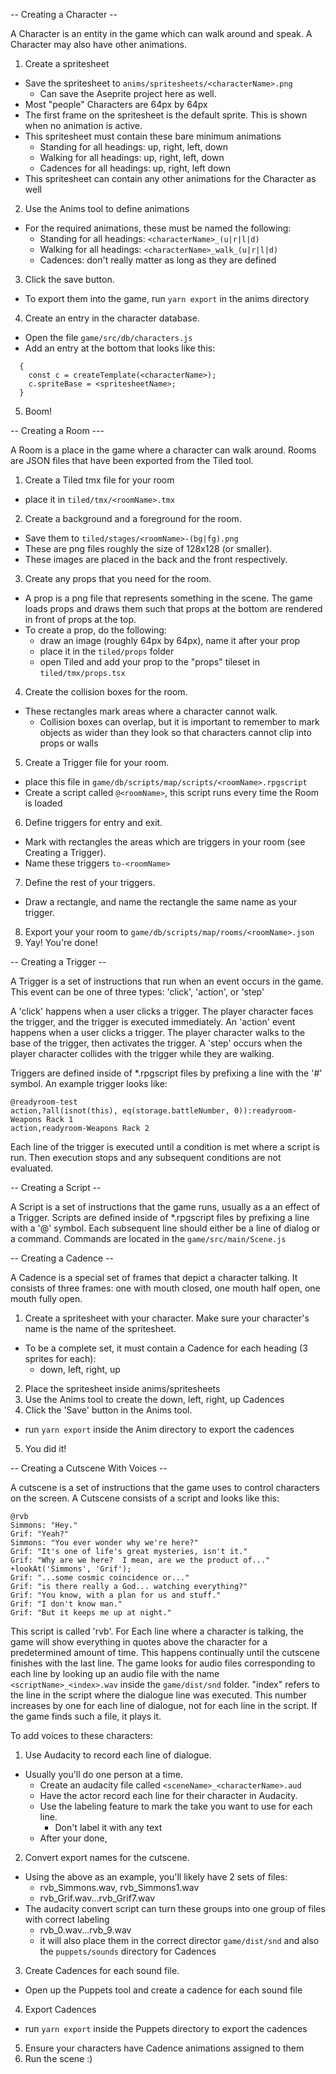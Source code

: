 -- Creating a Character --

A Character is an entity in the game which can walk around and speak. A Character may also have other animations.

1. Create a spritesheet

- Save the spritesheet to `anims/spritesheets/<characterName>.png`
  - Can save the Aseprite project here as well.
- Most "people" Characters are 64px by 64px
- The first frame on the spritesheet is the default sprite. This is shown when no animation is active.
- This spritesheet must contain these bare minimum animations
  - Standing for all headings: up, right, left, down
  - Walking for all headings: up, right, left, down
  - Cadences for all headings: up, right, left down
- This spritesheet can contain any other animations for the Character as well

2. Use the Anims tool to define animations

- For the required animations, these must be named the following:
  - Standing for all headings: `<characterName>_(u|r|l|d)`
  - Walking for all headings: `<characterName>_walk_(u|r|l|d)`
  - Cadences: don't really matter as long as they are defined

3. Click the save button.

- To export them into the game, run `yarn export` in the anims directory

4. Create an entry in the character database.

- Open the file `game/src/db/characters.js`
- Add an entry at the bottom that looks like this:

```
  {
    const c = createTemplate(<characterName>);
    c.spriteBase = <spritesheetName>;
  }
```

5. Boom!

-- Creating a Room ---

A Room is a place in the game where a character can walk around. Rooms are JSON files that have been exported from the Tiled tool.

1. Create a Tiled tmx file for your room

- place it in `tiled/tmx/<roomName>.tmx`

2. Create a background and a foreground for the room.

- Save them to `tiled/stages/<roomName>-(bg|fg).png`
- These are png files roughly the size of 128x128 (or smaller).
- These images are placed in the back and the front respectively.

3. Create any props that you need for the room.

- A prop is a png file that represents something in the scene. The game loads props and draws them such that props at the bottom are rendered in front of props at the top.
- To create a prop, do the following:
  - draw an image (roughly 64px by 64px), name it after your prop
  - place it in the `tiled/props` folder
  - open Tiled and add your prop to the "props" tileset in `tiled/tmx/props.tsx`

4. Create the collision boxes for the room.

- These rectangles mark areas where a character cannot walk.
  - Collision boxes can overlap, but it is important to remember to mark objects as wider than they look so that characters cannot clip into props or walls

5. Create a Trigger file for your room.

- place this file in `game/db/scripts/map/scripts/<roomName>.rpgscript`
- Create a script called `@<roomName>`, this script runs every time the Room is loaded

6. Define triggers for entry and exit.

- Mark with rectangles the areas which are triggers in your room (see Creating a Trigger).
- Name these triggers `to-<roomName>`

7. Define the rest of your triggers.

- Draw a rectangle, and name the rectangle the same name as your trigger.

8. Export your your room to `game/db/scripts/map/rooms/<roomName>.json`
9. Yay! You're done!

-- Creating a Trigger --

A Trigger is a set of instructions that run when an event occurs in the game. This event can be one of three types: 'click', 'action', or 'step'

A 'click' happens when a user clicks a trigger. The player character faces the trigger, and the trigger is executed immediately.
An 'action' event happens when a user clicks a trigger. The player character walks to the base of the trigger, then activates the trigger.
A 'step' occurs when the player character collides with the trigger while they are walking.

Triggers are defined inside of \*.rpgscript files by prefixing a line with the '#' symbol. An example trigger looks like:

```
@readyroom-test
action,?all(isnot(this), eq(storage.battleNumber, 0)):readyroom-Weapons Rack 1
action,readyroom-Weapons Rack 2
```

Each line of the trigger is executed until a condition is met where a script is run. Then execution stops and any subsequent conditions are not evaluated.

-- Creating a Script --

A Script is a set of instructions that the game runs, usually as a an effect of a Trigger. Scripts are defined inside of \*.rpgscript files by prefixing a line with a '@' symbol. Each subsequent line should either be a line of dialog or a command. Commands are located in the `game/src/main/Scene.js`

-- Creating a Cadence --

A Cadence is a special set of frames that depict a character talking. It consists of three frames: one with mouth closed, one mouth half open, one mouth fully open.

1. Create a spritesheet with your character. Make sure your character's name is the name of the spritesheet.

- To be a complete set, it must contain a Cadence for each heading (3 sprites for each):
  - down, left, right, up

2. Place the spritesheet inside anims/spritesheets
3. Use the Anims tool to create the down, left, right, up Cadences
4. Click the 'Save' button in the Anims tool.

- run `yarn export` inside the Anim directory to export the cadences

5. You did it!

-- Creating a Cutscene With Voices --

A cutscene is a set of instructions that the game uses to control characters on the screen. A Cutscene consists of a script and looks like this:

```
@rvb
Simmons: "Hey."
Grif: "Yeah?"
Simmons: "You ever wonder why we're here?"
Grif: "It's one of life's great mysteries, isn't it."
Grif: "Why are we here?  I mean, are we the product of..."
+lookAt('Simmons', 'Grif');
Grif: "...some cosmic coincidence or..."
Grif: "is there really a God... watching everything?"
Grif: "You know, with a plan for us and stuff."
Grif: "I don't know man."
Grif: "But it keeps me up at night."
```

This script is called 'rvb'. For Each line where a character is talking, the game will show everything in quotes above the character for a predetermined amount of time. This happens continually until the cutscene finishes with the last line. The game looks for audio files corresponding to each line by looking up an audio file with the name `<scriptName>_<index>.wav` inside the `game/dist/snd` folder. "index" refers to the line in the script where the dialogue line was executed. This number increases by one for each line of dialogue, not for each line in the script. If the game finds such a file, it plays it.

To add voices to these characters:

1. Use Audacity to record each line of dialogue.

- Usually you'll do one person at a time.
  - Create an audacity file called `<sceneName>_<characterName>.aud`
  - Have the actor record each line for their character in Audacity.
  - Use the labeling feature to mark the take you want to use for each line.
    - Don't label it with any text
  - After your done,

2. Convert export names for the cutscene.

- Using the above as an example, you'll likely have 2 sets of files:
  - rvb_Simmons.wav, rvb_Simmons1.wav
  - rvb_Grif.wav...rvb_Grif7.wav
- The audacity convert script can turn these groups into one group of files with correct labeling
  - rvb_0.wav...rvb_9.wav
  - it will also place them in the correct director `game/dist/snd` and also the `puppets/sounds` directory for Cadences

3. Create Cadences for each sound file.

- Open up the Puppets tool and create a cadence for each sound file

4. Export Cadences

- run `yarn export` inside the Puppets directory to export the cadences

5. Ensure your characters have Cadence animations assigned to them
6. Run the scene :)
